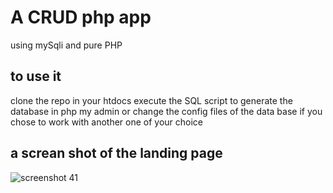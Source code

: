 # A CRUD php app 
 using mySqli and pure PHP
## to use it 
clone the repo in your htdocs 
execute the SQL script to generate the database in php my admin 
or change the config files of the data base if you chose to work with another one of your choice 

## a screan shot of the landing page 
![screenshot 41](https://user-images.githubusercontent.com/26075149/50047527-4f3e2a00-00b7-11e9-80f5-2caefd9f3484.png)
